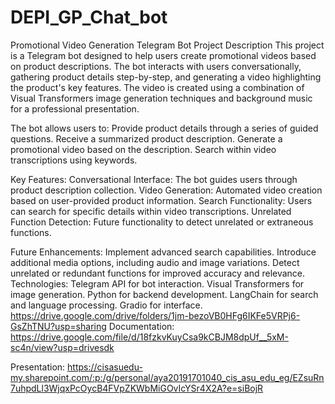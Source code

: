 # DEPI_GP_Chat_bot
Promotional Video Generation Telegram Bot Project Description This project is a Telegram bot designed to help users create promotional videos based on product descriptions. The bot interacts with users conversationally, gathering product details step-by-step, and generating a video highlighting the product's key features. The video is created using a combination of Visual Transformers image generation techniques and background music for a professional presentation.

The bot allows users to: Provide product details through a series of guided questions. Receive a summarized product description. Generate a promotional video based on the description. Search within video transcriptions using keywords.

Key Features: Conversational Interface: The bot guides users through product description collection. Video Generation: Automated video creation based on user-provided product information. Search Functionality: Users can search for specific details within video transcriptions. Unrelated Function Detection: Future functionality to detect unrelated or extraneous functions.

Future Enhancements: Implement advanced search capabilities. Introduce additional media options, including audio and image variations. Detect unrelated or redundant functions for improved accuracy and relevance.
Technologies: Telegram API for bot interaction. Visual Transformers for image generation. Python for backend development. LangChain for search and language processing. Gradio for interface. https://drive.google.com/drive/folders/1jm-bezoVB0HFg6IKFe5VRPj6-GsZhTNU?usp=sharing 
Documentation: https://drive.google.com/file/d/18fzkvKuyCsa9kCBJM8dpUf__5xM-sc4n/view?usp=drivesdk

Presentation: https://cisasuedu-my.sharepoint.com/:p:/g/personal/aya20191701040_cis_asu_edu_eg/EZsuRn7uhpdLl3WjqxPcOycB4FVpZKWbMiGOvIcYSr4X2A?e=siBojR 
